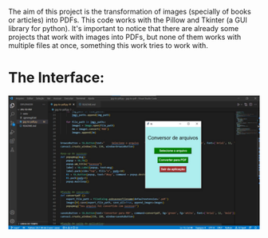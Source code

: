 The aim of this project is the transformation of images (specially of books or articles) into PDFs. This code works with the Pillow and Tkinter (a GUI library for python). 
It's important to notice that there are already some projects that work with images into PDFs, but none of them works with multiple files at once, something this work tries to work with.

# The Interface:

![GUI of the project](https://github.com/dansal0807/image-to-pdf/blob/main/jpg-topdf.jpeg)
